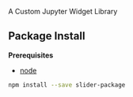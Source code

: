 A Custom Jupyter Widget Library

Package Install
---------------

**Prerequisites**
- [node](http://nodejs.org/)

```bash
npm install --save slider-package
```
